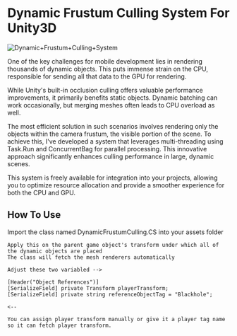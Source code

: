 
# Dynamic Frustum Culling System For Unity3D


![Dynamic+Frustum+Culling+System](https://github.com/user-attachments/assets/5b35a9b0-f71c-4fd5-8c80-5ff565fcaca8)

One of the key challenges for mobile development lies in rendering thousands of dynamic objects. This puts immense strain on the CPU, responsible for sending all that data to the GPU for rendering.

While Unity's built-in occlusion culling offers valuable performance improvements, it primarily benefits static objects. Dynamic batching can work occasionally, but merging meshes often leads to CPU overload as well.

The most efficient solution in such scenarios involves rendering only the objects within the camera frustum, the visible portion of the scene. To achieve this, I've developed a system that leverages multi-threading using Task.Run and ConcurrentBag for parallel processing. This innovative approach significantly enhances culling performance in large, dynamic scenes.

This system is freely available for integration into your projects, allowing you to optimize resource allocation and provide a smoother experience for both the CPU and GPU.

## How To Use

Import the class named DynamicFrustumCulling.CS into your assets folder

```
Apply this on the parent game object's transform under which all of the dynamic objects are placed
The class will fetch the mesh renderers automatically

Adjust these two variabled -->

[Header("Object References")]
[SerializeField] private Transform playerTransform;
[SerializeField] private string referenceObjectTag = "Blackhole";

<--

You can assign player transform manually or give it a player tag name so it can fetch player transform.

```
